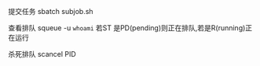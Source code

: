提交任务
sbatch subjob.sh

查看排队
squeue -u `whoami`
若ST 是PD(pending)则正在排队,若是R(running)正在运行

杀死排队
scancel PID